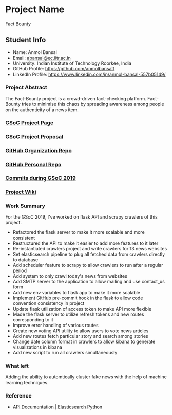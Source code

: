 # Project Name

Fact Bounty

## Student Info

- Name: Anmol Bansal
- Email: abansal@ec.iitr.ac.in
- University: Indian Institute of Technology Roorkee, India
- GitHub Profile: https://github.com/anmolbansal1
- LinkedIn Profile: https://www.linkedin.com/in/anmol-bansal-557b05149/

### Project Abstract

The Fact-Bounty project is a crowd-driven fact-checking platform. Fact-Bounty tries to minimise this chaos by spreading awareness among people on the authenticity of a news item.


### [GSoC Project Page](https://summerofcode.withgoogle.com/projects/#5027395176759296)

### [GSoC Project Proposal](https://docs.google.com/document/d/1UBCcAJQz4i5z3QLdfnBKEj9wxNtIzrhiRLMWp47z-eA/edit?usp=sharing)

### [GitHub Organization Repo](https://github.com/scorelab/fact-Bounty)

### [GitHub Personal Repo](https://github.com/anmolbansal1/fact-Bounty)

### [Commits during GSoC 2019](https://github.com/scorelab/fact-Bounty/commits?author=Anmolbansal1)

### [Project Wiki](https://github.com/scorelab/fact-Bounty/wiki)

### Work Summary

For the GSoC 2019, I've worked on flask API and scrapy crawlers of this project.
 - Refactored the flask server to make it more scalable and more consistent
 - Restructured the API to make it easier to add more features to it later
 - Re-instantiated crawlers project and write crawlers for 13 news websites
 - Set elasticsearch pipeline to plug all fetched data from crawlers directly to database
 - Add scheduler feature to scrapy to allow crawlers to run after a regular period
 - Add system to only crawl today's news from websites
 - Add SMTP server to the application to allow mailing and use contact_us form
 - Add new env variables to flask app to make it more scalable
 - Implement GitHub pre-commit hook in the flask to allow code convention consistency in project
 - Update flask utilization of access token to make API more flexible
 - Made the flask server to utilize refresh tokens and new routes corresponding to it
 - Improve error handling of various routes
 - Create new voting API utility to allow users to vote news articles
 - Add new routes fetch particular story and search among stories
 - Change date column format in crawlers to allow kibana to generate visualizations in kibana
 - Add new script to run all crawlers simultaneously


### What left

Adding the ability to automtically cluster fake news with the help of machine learning techniques.

### Reference
- [API Documentation | Elasticsearch Python](https://elasticsearch-py.readthedocs.io/en/master/)
